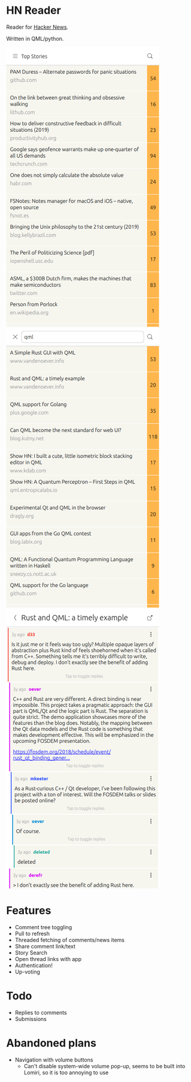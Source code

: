 # HN Reader

Reader for [Hacker News](https://news.ycombinator.com/).

Written in QML/python.

![](https://github.com/davidventura/hn_qml/blob/master/screenshots/main.png?raw=true)
![](https://github.com/davidventura/hn_qml/blob/master/screenshots/search.png?raw=true)
![](https://github.com/davidventura/hn_qml/blob/master/screenshots/thread.png?raw=true)

# Features

- Comment tree toggling
- Pull to refresh
- Threaded fetching of comments/news items
- Share comment link/text
- Story Search
- Open thread links with app
- Authentication!
- Up-voting

# Todo

- Replies to comments
- Submissions

# Abandoned plans

- Navigation with volume buttons
  - Can't disable system-wide volume pop-up, seems to be built into Lomiri, so it is too annoying to use
